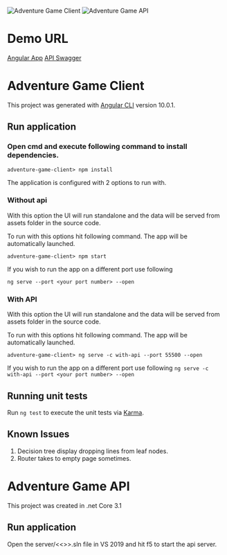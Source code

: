![Adventure Game Client](https://github.com/ShivendraKu/choose-your-adventure/workflows/Adventure%20Game%20Client/badge.svg)
![Adventure Game API](https://github.com/ShivendraKu/choose-your-adventure/workflows/Adventure%20Game%20API/badge.svg)

# Demo URL
[Angular App](https://shivendra-cyo.azurewebsites.net/)
[API Swagger](https://shivendra-cyo-api.azurewebsites.net/swagger)


# Adventure Game Client

This project was generated with [Angular CLI](https://github.com/angular/angular-cli) version 10.0.1.

## Run application

### Open cmd and execute following command to install dependencies. 
`adventure-game-client> npm install`

The application is configured with 2 options to run with. 
### Without api
With this option the UI will run standalone and the data will be served from assets folder in the source code.

To run with this options hit following command. The app will be automatically launched.

`adventure-game-client> npm start`

If you wish to run the app on a different port use following

`ng serve --port <your port number> --open`

### With API
With this option the UI will run standalone and the data will be served from assets folder in the source code.

To run with this options hit following command. The app will be automatically launched.

`adventure-game-client> ng serve -c with-api --port 55500 --open`

If you wish to run the app on a different port use following
`ng serve -c with-api --port <your port number> --open`

## Running unit tests

Run `ng test` to execute the unit tests via [Karma](https://karma-runner.github.io).


## Known Issues
1. Decision tree display dropping lines from leaf nodes. 
2. Router takes to empty page sometimes. 


# Adventure Game API

This project was created in .net Core 3.1

## Run application

Open the server/<<>>.sln file in VS 2019 and hit f5 to start the api server. 